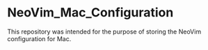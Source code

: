 # NeoVim_Mac_Configuration
This repository was intended for the purpose of storing the NeoVim configuration for Mac.
